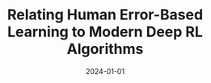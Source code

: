 ---
title: "Relating Human Error-Based Learning to Modern Deep RL Algorithms"
collection: publications
category: publications
permalink: /publication/2024-01-01-relating-human
excerpt: 'This paper relates human error-based learning to modern deep reinforcement learning algorithms.'
date: 2024-01-01
venue: 'Neural Computation'
paperurl: 'http://academicpages.github.io/files/relating_human_2024.pdf'
citation: 'Garibbo M, Ludwig CJH, Lepora NF, Aitchison L. (2024). &quot;Relating Human Error-Based Learning to Modern Deep RL Algorithms.&quot; <i>Neural Computation</i>.'
--- 